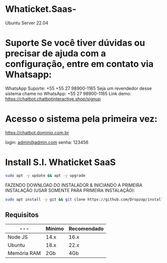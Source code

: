 # Whaticket.Saas-

Ubuntu Server 22.04 

# Suporte Se você tiver dúvidas ou precisar de ajuda com a configuração, entre em contato via Whatsapp:

WhatsApp Suporte: +55 +55 27 98900-1165
Seja um revendedor desse sistema chame no WhatsApp: +55 27 98900-1165
Link demo: https://chatbot.chatbotinteractive.shop/signup

# Acesso o sistema pela primeira vez:

https://chatbot.dominio.com.br

login: admin@admin.com
senha: 123456

# Install S.I. Whaticket SaaS

```bash
sudo apt -y update && apt -y upgrade
```

FAZENDO DOWNLOAD DO INSTALADOR & INICIANDO A PRIMEIRA INSTALAÇÃO (USAR SOMENTE PARA PRIMEIRA INSTALAÇÃO):

```bash
sudo apt install -y git && git clone https://github.com/Dropzap/install_siwhaticket_saas-main-main.git install_whaticket && sudo chmod -R 777 install_whaticket  && cd install_whaticket  && sudo ./install_primaria
```

## Requisitos

| --- | Mínimo | Recomendado |
| --- | --- | --- |
| Node JS | 14.x | 16.x |
| Ubuntu | 18.x | 22.x |
| Memória RAM | 2Gb | 4Gb |  

